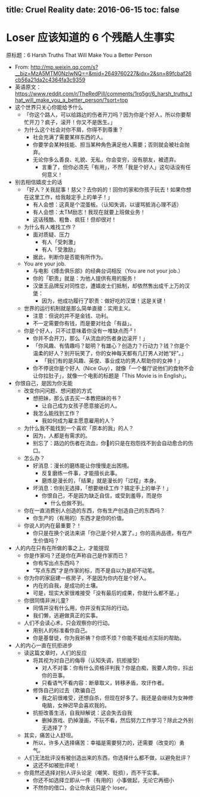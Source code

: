 title: Cruel Reality
date: 2016-06-15
toc: false
---

# Loser 应该知道的 6 个残酷人生事实

原标题：6 Harsh Truths That Will Make You a Better Person

- From: <http://mp.weixin.qq.com/s?__biz=MzA5MTM0NzIwNQ==&mid=2649760227&idx=2&sn=89fcbaf26cb56a21da2c4364fa3c9359>
- 英语原文：<https://www.reddit.com/r/TheRedPill/comments/1rq5gr/6_harsh_truths_that_will_make_you_a_better_person/?sort=top>
- 这个世界只关心你能给予什么
    - 「你这个路人，可以给路边的伤者开刀吗？因为你是个好人，所以你要帮忙开刀？疯子，滚开！你又不是医生。」
    - 为什么这个社会对你不屑，你得不到尊重？
        - 社会充满了需要某样东西的人。
        - 你要学会某种技能、担当某种角色满足他人需要；否则就会被社会抛弃。
        - 无论你多么善良、礼貌、无私，你会变穷，没有朋友，被遗弃。
            - 言重了，但你必须先「有用」，不然「我是个好人」这句话没有任何意义！
- 别去相信嬉皮士的话
    - 「好人？关我屁事！慈父？去你妈的！回你的家和你孩子玩去！如果你想在这里工作，给我敲定手上的单子！」
        - 有人会想：这真是个混蛋板。（认知失调，以谩骂抵消心理不适）
        - 有人会想：太TM励志！我现在就要上班做业务！
        - 这话残酷、粗鲁、疯狂！但却很对！
    - 为什么有人难找工作？
        - 面对质疑、压力
            - 有人「受刺激」
            - 有人「受激励」
        - 据此，判断你是否能有所作为。
    - You are your job.
        - 与电影《搏击俱乐部》的经典台词相反（You are not your job.）
        - 你的「职责」就是：为他人提供有用的服务！
        - 汉堡王品牌反对同性恋，遭嬉皮士们抵制，却依然售出成千上万的汉堡：
            - 因为，他成功履行了职责：做好吃的汉堡！这是关键！
    - 世界的运行机制就是那么简单直接：实用主义。
        - 注意：但说的并不是金钱、功利。
        - 不一定需要你有钱，而是要对社会「有益」。
    - 你是个好人，只不过意味着你没有一堆缺点而·²！
        - 你并不会开刀，那么「从流血的伤者身边滚开！」
        - 「你风趣、有情趣吗？聪明？有雄心？创造力？行动力？钱？你是个温柔的好人？别开玩笑了，你的女神每天都有几打男人对她“好”。」
            - 「我们有的是风趣、英俊、事业成功的男人帮助你的女神！」
        - 你不停说你是个好人（Nice Guy），就像「一个餐厅说他们的食物不会让你拉肚子」，就像一个电影的标题是「This Movie is in English」。
- 你恨自己，是因为你无能
    - 改变你问问题、想问题的方式
        - 想把妹，那么该去买一本教把妹的书？
            - 让自己成为女孩子愿意接近的人。
        - 我怎么能找到工作？
            - 我如何成为雇主愿意雇用的人？
    - 为什么我不能找到一个喜欢「原本的我」的人？
        - 因为，人都是有需求的。
        - 别忘了：路边的伤者在流血，你的只是在抱怨找不到会自动愈合的伤口。
    - 怎么办？
        - 好消息：漫长的磨练能让你慢慢走出困境。
            - 反复磨练一件事，才能擅长此事。
            - 磨炼是漫长的，「结果」就是漫长的「过程」本身。
        - 坏消息：你别无选择，「想要继续工作？搞定手上的单子！」
            - 你恨自己，不是因为缺乏自信，或受到羞辱，而是你
                - 什么也做不到。
    - 你在一直消费别人创造的东西，你有生产创造自己的东西吗？
        - 你生产的（有用的）东西才是你的价值。
    - 你说人的内在最重要？！
        - 你只是在换个说法来讲「你己是个好人罢了。」你的高尚品德，有在产生价值吗？
- 人的内在只有在所做的事之上，才能提现
    - 你是作家吗？还是你在声称自己是作家而已？
        - 你有写出点东西吗？
        - “写点东西”才是作家的标，而不是自以为是却不动笔。
    - 你为你的家庭建一栋房子，不是因为你内在是个好人。
        - 内在的自我，是成功的土壤。
        - 可是，现实大家很难接受「没有最后的成果，你就什么都不是。」
    - 你很同情非洲儿童?
        - 同情并没有什么用，你并没有实际的行动。
        - 我们懒，逃避做真正的实事。
    - 人们不会读心术，只会观察你的行动。
        - 用别人的标准看你自己。
        - 你是基督徒，你为我祈祷？你烦不烦？你能不能给点实际的帮助。
- 人的内心一直在抗拒进步
    - 读这篇文章时，人们的反应
        - 将其视为对自己的侮辱（认知失调，抗拒接受）
            - 对人不对事：你有什么资格评判我？你是白痴，我要人肉你，抖出你的丑事。
            - 只看语气不看内容：断章取义，转移矛盾，攻讦作者。
        - 修饰自己的过去（欺骗自己	
            - 我之前很难受，还想自杀，但现在好多了。我还是会继续为女神修电脑，女神迟早会喜欢我的。
        - 抗拒改善生活，自我辩解说：这会失去自我
            - 删掉游戏、扔掉漫画，不玩不看，然后努力工作学习？除此之外别无选择了？
    - 其实，痛苦让人舒坦。
        - 所以，许多人选择痛苦：幸福是需要努力的，还需要（改变的）勇气。
    - 人们无法批评没有被创造出来的东西，你选择什么都不做，以避免批评？
        - 这还不如被批评呢！
    - 你竟然还选择对别人评头论足（嘲笑、贬损），而不干实事。
        - 你还不如选择立即从一件（有用的）小事做起，无论它再细小
        - 不然你的借口，会让你永远只是个 loser。
